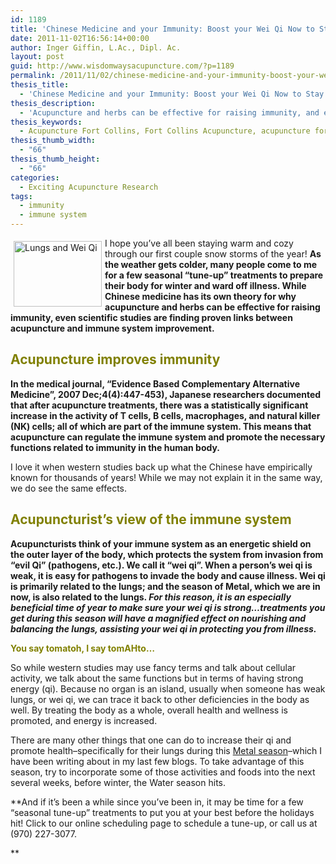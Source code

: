 ```yaml
---
id: 1189
title: 'Chinese Medicine and your Immunity: Boost your Wei Qi Now to Stay Healthy This Winter'
date: 2011-11-02T16:56:14+00:00
author: Inger Giffin, L.Ac., Dipl. Ac.
layout: post
guid: http://www.wisdomwaysacupuncture.com/?p=1189
permalink: /2011/11/02/chinese-medicine-and-your-immunity-boost-your-wei-qi-now-to-stay-healthy-this-winter/
thesis_title:
  - 'Chinese Medicine and your Immunity: Boost your Wei Qi Now to Stay Healthy This Winter'
thesis_description:
  - 'Acupuncture and herbs can be effective for raising immunity, and even studies are finding proven links between acupuncture and immune system improvement.  '
thesis_keywords:
  - Acupuncture Fort Collins, Fort Collins Acupuncture, acupuncture for immune system
thesis_thumb_width:
  - "66"
thesis_thumb_height:
  - "66"
categories:
  - Exciting Acupuncture Research
tags:
  - immunity
  - immune system
---
```

<img src="http://ih.constantcontact.com/fs085/1102844965003/img/91.jpg" alt="Lungs and Wei Qi" width="141" height="105" align="left" border="0" hspace="5" vspace="5" />I hope you&#8217;ve all been staying warm and cozy through our first couple snow storms of the year! **As the weather gets colder, many people come to me for a few seasonal &#8220;tune-up&#8221; treatments to prepare their body for winter and ward off illness. While Chinese medicine has its own theory for why acupuncture and herbs can be effective for raising immunity, even scientific studies are finding proven links between acupuncture and immune system improvement.**

## <span style="color: #808000;"><strong>Acupuncture improves immunity</strong></span>

**In the medical journal, &#8220;Evidence Based Complementary Alternative Medicine&#8221;, 2007 Dec;4(4):447-453), Japanese researchers documented that after acupuncture treatments, there was a statistically significant increase in the activity of T cells, B cells, macrophages, and natural killer (NK) cells; all of which are part of the immune system. This means that acupuncture can regulate the immune system and promote the necessary functions related to immunity in the human body.**

I love it when western studies back up what the Chinese have empirically known for thousands of years! While we may not explain it in the same way, we do see the same effects.

## <span style="color: #808000;"><strong>Acupuncturist&#8217;s view of the immune system </strong></span>

**Acupuncturists think of your immune system as an energetic shield on the outer layer of the body, which protects the system from invasion from &#8220;evil Qi&#8221; (pathogens, etc.). We call it &#8220;wei qi&#8221;. When a person&#8217;s wei qi is weak, it is easy for pathogens to invade the body and cause illness. Wei qi is primarily related to the lungs; and the season of Metal, which we are in now, is also related to the lungs. _For this reason, it is an especially beneficial time of year to make sure your wei qi is strong&#8230;treatments you get during this season will have a magnified effect on nourishing and balancing the lungs, assisting your wei qi in protecting you from illness._**

**<span style="color: #808000;">You say tomatoh, I say tomAHto&#8230;</span>**

So while western studies may use fancy terms and talk about cellular activity, we talk about the same functions but in terms of having strong energy (qi). Because no organ is an island, usually when someone has weak lungs, or wei qi, we can trace it back to other deficiencies in the body as well. By treating the body as a whole, overall health and wellness is promoted, and energy is increased.

There are many other things that one can do to increase their qi and promote health&#8211;specifically for their lungs during this [Metal season](http://www.wisdomwaysacupuncture.com/2016/11/05/metal-season-the-time-for-learning-about-letting-go-but-that-whats-of-value-remains/)&#8211;which I have been writing about in my last few blogs. To take advantage of this season, try to incorporate some of those activities and foods into the next several weeks, before winter, the Water season hits.

**And if it&#8217;s been a while since you&#8217;ve been in, it may be time for a few &#8220;seasonal tune-up&#8221; treatments to put you at your best before the holidays hit! Click to our online scheduling page to schedule a tune-up, or call us at (970) 227-3077.
  
**